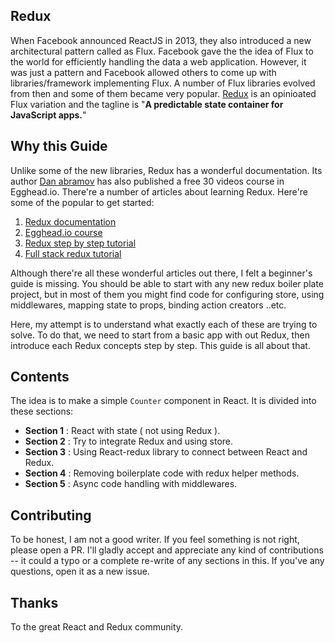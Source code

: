 Redux
-------

When Facebook announced ReactJS in 2013, they also introduced a new architectural pattern called as Flux. Facebook gave the the idea of Flux to the world for efficiently handling the data a web application. However, it was just a pattern and Facebook allowed others to come up with libraries/framework implementing Flux. A number of Flux libraries evolved from then and some of them became very popular. [Redux](http://redux.js.org/) is an opinioated Flux variation and the tagline is "**A predictable state container for JavaScript apps.**"

Why this Guide
---------------

Unlike some of the new libraries, Redux has a wonderful documentation. Its author [Dan abramov](https://twitter.com/dan_abramov) has also published a free 30 videos course in Egghead.io. There're a number of articles about learning Redux. Here're some of the popular to get started:

1. [Redux documentation](http://redux.js.org/)
2. [Egghead.io course](https://egghead.io/series/getting-started-with-redux)
3. [Redux step by step tutorial](https://github.com/happypoulp/redux-tutorial)
4. [Full stack redux tutorial](http://teropa.info/blog/2015/09/10/full-stack-redux-tutorial.html)

Although there're all these wonderful articles out there, I felt a beginner's guide is missing. You should be able to start with any new redux boiler plate project, but in most of them you might find code for configuring store, using middlewares, mapping state to props, binding action creators ..etc.

Here, my attempt is to understand what exactly each of these are trying to solve. To do that, we need to start from a basic app with out Redux, then introduce each Redux concepts step by step. This guide is all about that.

Contents
---------

The idea is to make a simple `Counter` component in React. It is divided into these sections:

- **Section 1** : React with state ( not using Redux ).
- **Section 2** : Try to integrate Redux and using store.
- **Section 3** : Using React-redux library to connect between React and Redux.
- **Section 4** : Removing boilerplate code with redux helper methods.
- **Section 5** : Async code handling with middlewares.

Contributing
-------------
To be honest, I am not a good writer. If you feel something is not right, please open a PR. I'll gladly accept and appreciate any kind of contributions -- it could a typo or a complete re-write of any sections in this. If you've any questions, open it as a new issue.

Thanks
-------
To the great React and Redux community.
